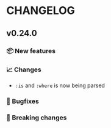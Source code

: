# CHANGELOG

## v0.24.0

### 📦 New features

### 📈 Changes

* `:is` and `:where` is now being parsed

### 🐛 Bugfixes

### 🔨 Breaking changes
